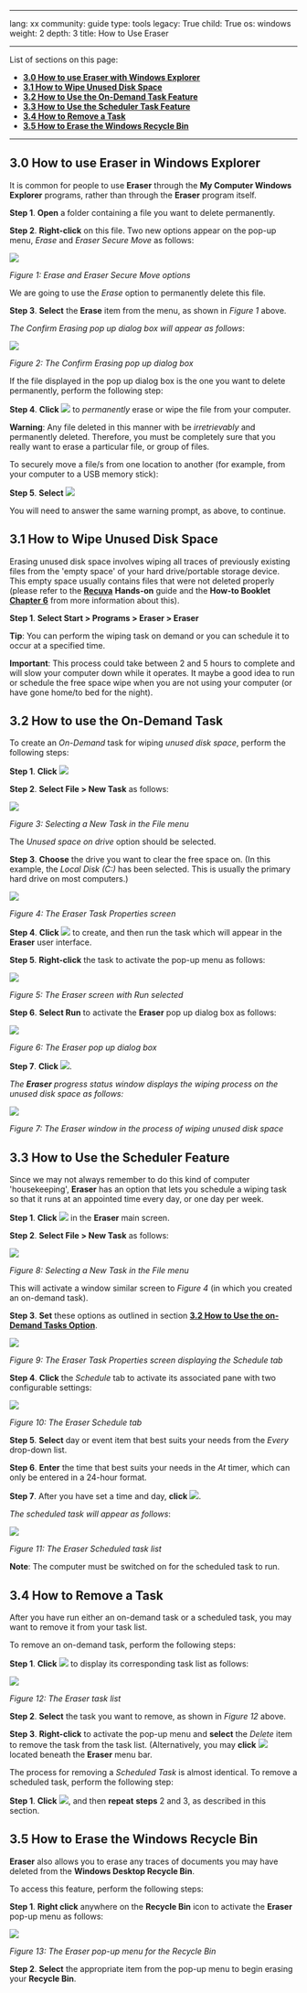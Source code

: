 

---

lang: xx
community: guide
type: tools
legacy: True
child: True
os: windows
weight: 2
depth: 3
title: How to Use Eraser

---

List of sections on this page:

- [**3.0 How to use Eraser with Windows Explorer**](#3.0)
- [**3.1 How to Wipe Unused Disk Space**](#3.1)
- [**3.2 How to Use the On-Demand Task Feature**](#3.2)
- [**3.3 How to Use the Scheduler Task Feature**](#3.3)
- [**3.4 How to Remove a Task**](#3.4)
- [**3.5 How to Erase the Windows Recycle Bin**](#3.5)

-------

<a name="3.0"></a>
## 3.0 How to use Eraser in Windows Explorer ##

It is common for people to use **Eraser** through the **My Computer Windows Explorer** programs, rather than through the **Eraser** program itself. 

**Step 1**. **Open** a folder containing a file you want to delete permanently.

**Step 2**. **Right-click** on this file. Two new options appear on the pop-up menu, *Erase* and *Eraser Secure Move* as follows:

![](/sbox/screen/eraser-en/14.png)

*Figure 1: Erase and Eraser Secure Move options*

We are going to use the *Erase* option to permanently delete this file.

**Step 3**. **Select** the **Erase** item from the menu, as shown in *Figure 1* above.

*The Confirm Erasing pop up dialog box will appear as follows*:

![](/sbox/screen/eraser-en/15.png)

*Figure 2: The Confirm Erasing pop up dialog box*

If the file displayed in the pop up dialog box is the one you want to delete permanently, perform the following step:

**Step 4**. **Click** ![](/sbox/screen/eraser-en/16.png) to *permanently* erase or wipe the file from your computer.

**Warning**: Any file deleted in this manner with be *irretrievably* and permanently deleted. Therefore, you must be completely sure that you really want to erase a particular file, or group of files. 

To securely move a file/s from one location to another (for example, from your computer to a USB memory stick):

**Step 5**. **Select** ![](/sbox/screen/eraser-en/17.png)

You will need to answer the same warning prompt, as above, to continue.

<a name="3.1"></a>
## 3.1 How to Wipe Unused Disk Space ##

Erasing unused disk space involves wiping all traces of previously existing files from the 'empty
space' of your hard drive/portable storage device. This empty space usually contains files that were not deleted properly (please refer to the [**Recuva**](/en/recuva_main) **Hands-on** guide and the **How-to Booklet** [**Chapter 6**](/chapter-6) from more information about this).

**Step 1**. **Select Start > Programs > Eraser > Eraser**

**Tip**: You can perform the wiping task on demand or you can schedule it to occur at a specified time. 

**Important**: This process could take between 2 and 5 hours to complete and will slow your computer down while it operates. It maybe a good idea to run or schedule the free space wipe when you are not using your computer (or have gone home/to bed for the night). 

<a name="3.2"></a>
## 3.2 How to use the On-Demand Task ##

To create an *On-Demand* task for wiping *unused disk space*, perform the following steps:

**Step 1**. **Click** ![](/sbox/screen/eraser-en/18.png)

**Step 2**. **Select File > New Task** as follows: 

![](/sbox/screen/eraser-en/19.png)

*Figure 3: Selecting a New Task in the File menu*

The *Unused space on drive* option should be selected. 

**Step 3**. **Choose** the drive you want to clear the free space on. (In this example, the *Local Disk (C:)* has been selected. This is usually the primary hard drive on most computers.) 

![](/sbox/screen/eraser-en/20.png)

*Figure 4: The Eraser Task Properties screen*

**Step 4**. **Click** ![](/sbox/screen/eraser-en/21.png) to create, and then run the task which will appear in the **Eraser** user interface.

**Step 5**. **Right-click** the task to activate the pop-up menu as follows:

![](/sbox/screen/eraser-en/22.png)

*Figure 5: The Eraser screen with Run selected*

**Step 6**. **Select Run** to activate the **Eraser** pop up dialog box as follows:

![](/sbox/screen/eraser-en/23.png)

*Figure 6: The Eraser pop up dialog box*

**Step 7**. **Click** ![](/sbox/screen/eraser-en/16.png).

*The **Eraser** progress status window displays the wiping process on the unused disk space as follows:*

![](/sbox/screen/eraser-en/24.png)

*Figure 7: The Eraser window in the process of wiping unused disk space*

<a name="3.3"></a>
## 3.3 How to Use the Scheduler Feature ##

Since we may not always remember to do this kind of computer 'housekeeping', **Eraser** has an option that lets you schedule a wiping task so that it runs at an appointed time every day, or one day per week.

**Step 1**. **Click** ![](/sbox/screen/eraser-en/25.png) in the **Eraser** main screen.

**Step 2**. **Select File > New Task** as follows:

![](/sbox/screen/eraser-en/26.png)

*Figure 8: Selecting a New Task in the File menu*

This will activate a window similar screen to *Figure 4* (in which you created an on-demand task). 

**Step 3**. **Set** these options as outlined in section [**3.2 How to Use the on-Demand Tasks Option**](/en/using_eraser#3.2).

![](/sbox/screen/eraser-en/27.png)

*Figure 9: The Eraser Task Properties screen displaying the Schedule tab*

**Step 4**. **Click** the *Schedule* tab to activate its associated pane with two configurable settings: 

![](/sbox/screen/eraser-en/28.png)

*Figure 10: The Eraser Schedule tab*

**Step 5**. **Select** day or event item that best suits your needs from the *Every* drop-down list.

**Step 6**. **Enter** the time that best suits your needs in the *At* timer, which can only be entered in a 24-hour format.

**Step 7**. After you have set a time and day, **click** ![](/sbox/screen/eraser-en/21.png).

*The scheduled task will appear as follows*:

![](/sbox/screen/eraser-en/29.png)

*Figure 11: The Eraser Scheduled task list*

**Note**: The computer must be switched on for the scheduled task to run.

<a name="3.4"></a>
## 3.4 How to Remove a Task ##

After you have run either an on-demand task or a scheduled task, you may want to remove it from your task list. 

To remove an on-demand task, perform the following steps:

**Step 1**. **Click** ![](/sbox/screen/eraser-en/18.png) to display its corresponding task list as follows:

![](/sbox/screen/eraser-en/30.png)

*Figure 12: The Eraser task list*

**Step 2**. **Select** the task you want to remove, as shown in *Figure 12* above. 

**Step 3**. **Right-click** to activate the pop-up menu and **select** the *Delete* item to remove the task from the task list. (Alternatively, you may **click** ![](/sbox/screen/eraser-en/31.png) located beneath the **Eraser** menu bar.

The process for removing a *Scheduled Task* is almost identical. To remove a scheduled task, perform the following step:

**Step 1**. **Click** ![](/sbox/screen/eraser-en/25.png), and then **repeat** **steps** 2 and 3, as described in this section.

<a name="3.5"></a>
## 3.5 How to Erase the Windows Recycle Bin ##

**Eraser** also allows you to erase any traces of documents you may have deleted from the **Windows Desktop Recycle Bin**. 

To access this feature, perform the following steps:

**Step 1**. **Right click** anywhere on the **Recycle Bin** icon to activate the **Eraser** pop-up menu as follows:

![](/sbox/screen/eraser-en/32.png)

*Figure 13: The Eraser pop-up menu for the Recycle Bin*

**Step 2**. **Select** the appropriate item from the pop-up menu to begin erasing your **Recycle Bin**.

